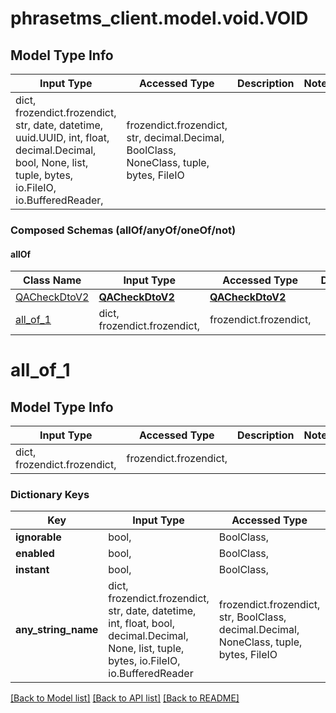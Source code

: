 # phrasetms_client.model.void.VOID

## Model Type Info

| Input Type                                                                                                                                              | Accessed Type                                                                           | Description | Notes |
| ------------------------------------------------------------------------------------------------------------------------------------------------------- | --------------------------------------------------------------------------------------- | ----------- | ----- |
| dict, frozendict.frozendict, str, date, datetime, uuid.UUID, int, float, decimal.Decimal, bool, None, list, tuple, bytes, io.FileIO, io.BufferedReader, | frozendict.frozendict, str, decimal.Decimal, BoolClass, NoneClass, tuple, bytes, FileIO |             |

### Composed Schemas (allOf/anyOf/oneOf/not)

#### allOf

| Class Name                      | Input Type                          | Accessed Type                       | Description | Notes |
| ------------------------------- | ----------------------------------- | ----------------------------------- | ----------- | ----- |
| [QACheckDtoV2](QACheckDtoV2.md) | [**QACheckDtoV2**](QACheckDtoV2.md) | [**QACheckDtoV2**](QACheckDtoV2.md) |             |
| [all_of_1](#all_of_1)           | dict, frozendict.frozendict,        | frozendict.frozendict,              |             |

# all_of_1

## Model Type Info

| Input Type                   | Accessed Type          | Description | Notes |
| ---------------------------- | ---------------------- | ----------- | ----- |
| dict, frozendict.frozendict, | frozendict.frozendict, |             |

### Dictionary Keys

| Key                 | Input Type                                                                                                                                  | Accessed Type                                                                           | Description                                                        | Notes      |
| ------------------- | ------------------------------------------------------------------------------------------------------------------------------------------- | --------------------------------------------------------------------------------------- | ------------------------------------------------------------------ | ---------- |
| **ignorable**       | bool,                                                                                                                                       | BoolClass,                                                                              |                                                                    | [optional] |
| **enabled**         | bool,                                                                                                                                       | BoolClass,                                                                              |                                                                    | [optional] |
| **instant**         | bool,                                                                                                                                       | BoolClass,                                                                              |                                                                    | [optional] |
| **any_string_name** | dict, frozendict.frozendict, str, date, datetime, int, float, bool, decimal.Decimal, None, list, tuple, bytes, io.FileIO, io.BufferedReader | frozendict.frozendict, str, BoolClass, decimal.Decimal, NoneClass, tuple, bytes, FileIO | any string name can be used but the value must be the correct type | [optional] |

[[Back to Model list]](../../README.md#documentation-for-models) [[Back to API list]](../../README.md#documentation-for-api-endpoints) [[Back to README]](../../README.md)
